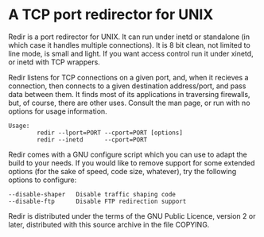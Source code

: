 A TCP port redirector for UNIX
==============================

Redir is a port redirector for UNIX.  It can run under inetd or
standalone (in which case it handles multiple connections).  It is 8 bit
clean, not limited to line mode, is small and light.  If you want access
control run it under xinetd, or inetd with TCP wrappers.

Redir listens for TCP connections on a given port, and, when it recieves
a connection, then connects to a given destination address/port, and
pass data between them.  It finds most of its applications in traversing
firewalls, but, of course, there are other uses.  Consult the man page,
or run with no options for usage information.

    Usage:
            redir --lport=PORT --cport=PORT [options]
            redir --inetd      --cport=PORT

Redir comes with a GNU configure script which you can use to adapt the
build to your needs.  If you would like to remove support for some
extended options (for the sake of speed, code size, whatever),
try the following options to configure:

    --disable-shaper   Disable traffic shaping code
    --disable-ftp      Disable FTP redirection support

Redir is distributed under the terms of the GNU Public Licence, version
2 or later, distributed with this source archive in the file COPYING.
